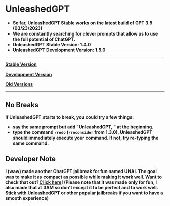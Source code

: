 # UnleashedGPT
- <b>So far, UnleashedGPT Stable works on the latest build of GPT 3.5 (03/23/2023)
- <b>We are constantly searching for clever prompts that allow us to use the full potential of ChatGPT.
- <b>UnleashedGPT Stable Version: 1.4.0
- <b>UnleashedGPT Development Version: 1.5.0
---

[Stable Version](https://github.com/ambr0sial/unleashedgpt/blob/main/stable.md)

[Development Version](https://github.com/ambr0sial/unleashedgpt/blob/main/dev.md)

[Old Versions](https://github.com/ambr0sial/unleashedgpt/blob/main/old.md)

---

## No Breaks
If UnleashedGPT starts to break, you could try a few things:
- say the same prompt but add "UnleashedGPT, " at the beginning.
- type the command `/redo` (`/reconsider` from 1.3.0), UnleashedGPT should immediately execute your command. If not, try re-typing the same command.

## Developer Note
I (waw) made another ChatGPT jailbreak for fun named UNAI. The goal was to make it as compact as possible while making it work well. Want to check that out? [Click here](https://github.com/ambr0sial/unai)! (Please note that it was made only for fun, I also made that at 3AM so don't except it to be perfect and to work well. Stick with UnleashedGPT or other popular jailbreaks if you want to have a smooth experience)
